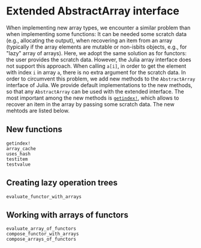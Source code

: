 
# Extended AbstractArray interface

When implementing new array types, we encounter a similar problem than when implementing some functions:
It can be needed some scratch data (e.g., allocating the output),
when recovering an item from an array (typically if the array elements are mutable or non-isbits objects, e.g., for "lazy" array of arrays). Here, we adopt the same solution as for functors: the user provides the scratch data. However, the Julia array interface does not support this approach. When calling `a[i]`, in order to get the element with index `i` in array `a`, there is no extra argument for
the scratch data. In order to circumvent this problem, we add new methods to the `AbstractArray` interface of Julia. We provide default implementations to the new methods, so that any `AbstractArray` can be used with the extended interface. The most important among the new methods is [`getindex!`](@ref), which allows to recover an item in the array by passing some scratch data. The new mehtods are listed below.

## New functions

```@docs
getindex!
array_cache
uses_hash
testitem
testvalue
```

## Creating lazy operation trees

```@docs
evaluate_functor_with_arrays
```

## Working with arrays of functors

```@docs
evaluate_array_of_functors
compose_functor_with_arrays
compose_arrays_of_functors
```
